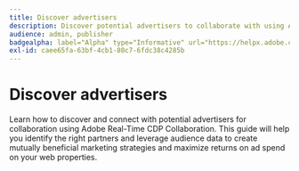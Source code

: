 ```yaml
---
title: Discover advertisers
description: Discover potential advertisers to collaborate with using Adobe Real-Time CDP Collaboration
audience: admin, publisher
badgealpha: label="Alpha" type="Informative" url="https://helpx.adobe.com/legal/product-descriptions/real-time-customer-data-platform-b2b-edition-prime-and-ultimate-packages.html newtab=true"
exl-id: caee65fa-63bf-4cb1-80c7-6fdc38c4285b
---
```

# Discover advertisers

Learn how to discover and connect with potential advertisers for collaboration using Adobe Real-Time CDP Collaboration. This guide will help you identify the right partners and leverage audience data to create mutually beneficial marketing strategies and maximize returns on ad spend on your web properties.
